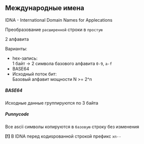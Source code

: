 ## Международные имена

IDNA - International Domain Names for Applecations

Преобразование `расширенной` строки в `простую`

2 алфавита

Варианты:
* hex-запись:<br> 
	1 байт -> 2 символа базового алфавита `0-9`, `a-f`
* BASE64
* Исходный поток бит:<br>
	Базовый алфавит мощности N >= 2^n
##### BASE64
Исходные данные группируются по 3 байта
##### Punnycode
Все ascii символы копируются в `базовую` строку без изменения

__[!]__ В IDNA перед кодиsрованной строкой префикс `xn--`